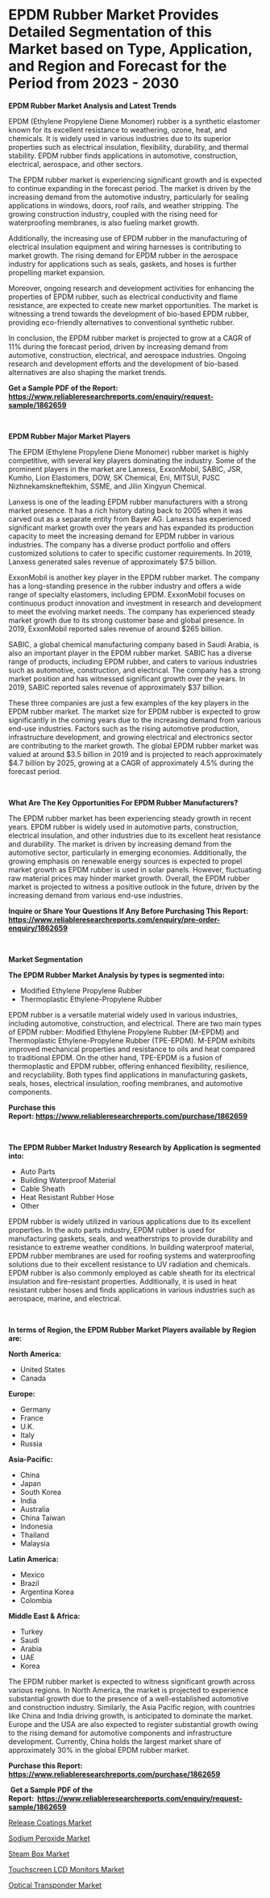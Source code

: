 <p><h1>EPDM Rubber Market Provides Detailed Segmentation of this Market based on Type, Application, and Region and Forecast for the Period from 2023 - 2030</h1></p><p><strong>EPDM Rubber Market Analysis and Latest Trends</strong></p>
<p><p>EPDM (Ethylene Propylene Diene Monomer) rubber is a synthetic elastomer known for its excellent resistance to weathering, ozone, heat, and chemicals. It is widely used in various industries due to its superior properties such as electrical insulation, flexibility, durability, and thermal stability. EPDM rubber finds applications in automotive, construction, electrical, aerospace, and other sectors.</p><p>The EPDM rubber market is experiencing significant growth and is expected to continue expanding in the forecast period. The market is driven by the increasing demand from the automotive industry, particularly for sealing applications in windows, doors, roof rails, and weather stripping. The growing construction industry, coupled with the rising need for waterproofing membranes, is also fueling market growth.</p><p>Additionally, the increasing use of EPDM rubber in the manufacturing of electrical insulation equipment and wiring harnesses is contributing to market growth. The rising demand for EPDM rubber in the aerospace industry for applications such as seals, gaskets, and hoses is further propelling market expansion.</p><p>Moreover, ongoing research and development activities for enhancing the properties of EPDM rubber, such as electrical conductivity and flame resistance, are expected to create new market opportunities. The market is witnessing a trend towards the development of bio-based EPDM rubber, providing eco-friendly alternatives to conventional synthetic rubber.</p><p>In conclusion, the EPDM rubber market is projected to grow at a CAGR of 11% during the forecast period, driven by increasing demand from automotive, construction, electrical, and aerospace industries. Ongoing research and development efforts and the development of bio-based alternatives are also shaping the market trends.</p></p>
<p><strong>Get a Sample PDF of the Report:&nbsp; <a href="https://www.reliableresearchreports.com/enquiry/request-sample/1862659">https://www.reliableresearchreports.com/enquiry/request-sample/1862659</a></strong></p>
<p>&nbsp;</p>
<p><strong>EPDM Rubber Major Market Players</strong></p>
<p><p>The EPDM (Ethylene Propylene Diene Monomer) rubber market is highly competitive, with several key players dominating the industry. Some of the prominent players in the market are Lanxess, ExxonMobil, SABIC, JSR, Kumho, Lion Elastomers, DOW, SK Chemical, Eni, MITSUI, PJSC Nizhnekamskneftekhim, SSME, and Jilin Xingyun Chemical.</p><p>Lanxess is one of the leading EPDM rubber manufacturers with a strong market presence. It has a rich history dating back to 2005 when it was carved out as a separate entity from Bayer AG. Lanxess has experienced significant market growth over the years and has expanded its production capacity to meet the increasing demand for EPDM rubber in various industries. The company has a diverse product portfolio and offers customized solutions to cater to specific customer requirements. In 2019, Lanxess generated sales revenue of approximately $7.5 billion.</p><p>ExxonMobil is another key player in the EPDM rubber market. The company has a long-standing presence in the rubber industry and offers a wide range of specialty elastomers, including EPDM. ExxonMobil focuses on continuous product innovation and investment in research and development to meet the evolving market needs. The company has experienced steady market growth due to its strong customer base and global presence. In 2019, ExxonMobil reported sales revenue of around $265 billion.</p><p>SABIC, a global chemical manufacturing company based in Saudi Arabia, is also an important player in the EPDM rubber market. SABIC has a diverse range of products, including EPDM rubber, and caters to various industries such as automotive, construction, and electrical. The company has a strong market position and has witnessed significant growth over the years. In 2019, SABIC reported sales revenue of approximately $37 billion.</p><p>These three companies are just a few examples of the key players in the EPDM rubber market. The market size for EPDM rubber is expected to grow significantly in the coming years due to the increasing demand from various end-use industries. Factors such as the rising automotive production, infrastructure development, and growing electrical and electronics sector are contributing to the market growth. The global EPDM rubber market was valued at around $3.5 billion in 2019 and is projected to reach approximately $4.7 billion by 2025, growing at a CAGR of approximately 4.5% during the forecast period.</p></p>
<p>&nbsp;</p>
<p><strong>What Are The Key Opportunities For EPDM Rubber Manufacturers?</strong></p>
<p><p>The EPDM rubber market has been experiencing steady growth in recent years. EPDM rubber is widely used in automotive parts, construction, electrical insulation, and other industries due to its excellent heat resistance and durability. The market is driven by increasing demand from the automotive sector, particularly in emerging economies. Additionally, the growing emphasis on renewable energy sources is expected to propel market growth as EPDM rubber is used in solar panels. However, fluctuating raw material prices may hinder market growth. Overall, the EPDM rubber market is projected to witness a positive outlook in the future, driven by the increasing demand from various end-use industries.</p></p>
<p><strong>Inquire or Share Your Questions If Any Before Purchasing This Report: <a href="https://www.reliableresearchreports.com/enquiry/pre-order-enquiry/1862659">https://www.reliableresearchreports.com/enquiry/pre-order-enquiry/1862659</a></strong></p>
<p>&nbsp;</p>
<p><strong>Market Segmentation</strong></p>
<p><strong>The EPDM Rubber Market Analysis by types is segmented into:</strong></p>
<p><ul><li>Modified Ethylene Propylene Rubber</li><li>Thermoplastic Ethylene-Propylene Rubber</li></ul></p>
<p><p>EPDM rubber is a versatile material widely used in various industries, including automotive, construction, and electrical. There are two main types of EPDM rubber: Modified Ethylene Propylene Rubber (M-EPDM) and Thermoplastic Ethylene-Propylene Rubber (TPE-EPDM). M-EPDM exhibits improved mechanical properties and resistance to oils and heat compared to traditional EPDM. On the other hand, TPE-EPDM is a fusion of thermoplastic and EPDM rubber, offering enhanced flexibility, resilience, and recyclability. Both types find applications in manufacturing gaskets, seals, hoses, electrical insulation, roofing membranes, and automotive components.</p></p>
<p><strong>Purchase this Report:&nbsp;<a href="https://www.reliableresearchreports.com/purchase/1862659">https://www.reliableresearchreports.com/purchase/1862659</a></strong></p>
<p>&nbsp;</p>
<p><strong>The EPDM Rubber Market Industry Research by Application is segmented into:</strong></p>
<p><ul><li>Auto Parts</li><li>Building Waterproof Material</li><li>Cable Sheath</li><li>Heat Resistant Rubber Hose</li><li>Other</li></ul></p>
<p><p>EPDM rubber is widely utilized in various applications due to its excellent properties. In the auto parts industry, EPDM rubber is used for manufacturing gaskets, seals, and weatherstrips to provide durability and resistance to extreme weather conditions. In building waterproof material, EPDM rubber membranes are used for roofing systems and waterproofing solutions due to their excellent resistance to UV radiation and chemicals. EPDM rubber is also commonly employed as cable sheath for its electrical insulation and fire-resistant properties. Additionally, it is used in heat resistant rubber hoses and finds applications in various industries such as aerospace, marine, and electrical.</p></p>
<p>&nbsp;</p>
<p><strong>In terms of Region, the EPDM Rubber Market Players available by Region are:</strong></p>
<p>
    <p> <strong> North America: </strong>
        <ul>
            <li>United States</li>
            <li>Canada</li>
        </ul>
        </p> 
    <p> <strong> Europe: </strong>
        <ul>
            <li>Germany</li>
            <li>France</li>
            <li>U.K.</li>
            <li>Italy</li>
            <li>Russia</li>
        </ul>
        </p> 
    <p> <strong> Asia-Pacific: </strong>
        <ul>
            <li>China</li>
            <li>Japan</li>
            <li>South Korea</li>
            <li>India</li>
            <li>Australia</li>
            <li>China Taiwan</li>
            <li>Indonesia</li>
            <li>Thailand</li>
            <li>Malaysia</li>
        </ul>
        </p> 
    <p> <strong> Latin America: </strong>
        <ul>
            <li>Mexico</li>
            <li>Brazil</li>
            <li>Argentina Korea</li>
            <li>Colombia</li>
        </ul>
        </p> 
    <p> <strong> Middle East & Africa: </strong>
        <ul>
            <li>Turkey</li>
            <li>Saudi</li>
            <li>Arabia</li>
            <li>UAE</li>
            <li>Korea</li>
        </ul>
    </p>
    </p>
<p><p>The EPDM rubber market is expected to witness significant growth across various regions. In North America, the market is projected to experience substantial growth due to the presence of a well-established automotive and construction industry. Similarly, the Asia Pacific region, with countries like China and India driving growth, is anticipated to dominate the market. Europe and the USA are also expected to register substantial growth owing to the rising demand for automotive components and infrastructure development. Currently, China holds the largest market share of approximately 30% in the global EPDM rubber market.</p></p>
<p><strong>Purchase this Report: <a href="https://www.reliableresearchreports.com/purchase/1862659">https://www.reliableresearchreports.com/purchase/1862659</a></strong></p>
<p>&nbsp;<strong>Get a Sample PDF of the Report:&nbsp;&nbsp;<a href="https://www.reliableresearchreports.com/enquiry/request-sample/1862659">https://www.reliableresearchreports.com/enquiry/request-sample/1862659</a></strong></p>
<p><strong></strong></p>
<p><p><a href="https://github.com/castoriffic/Market-Research-Report-List-1/blob/main/release-coatings-market.md">Release Coatings Market</a></p><p><a href="https://github.com/mabutironaldo/Market-Research-Report-List-1/blob/main/sodium-peroxide-market.md">Sodium Peroxide Market</a></p><p><a href="https://medium.com/@reganklocko456458/steam-box-market-analysis-and-sze-forecasted-for-period-from-2023-to-2030-2ed8fca72dc9">Steam Box Market</a></p><p><a href="https://medium.com/@alanwatkins6h/touchscreen-lcd-monitors-market-size-cagr-trends-2024-2030-6ef642230b50">Touchscreen LCD Monitors Market</a></p><p><a href="https://medium.com/@walterstanley64/decoding-optical-transponder-market-metrics-market-share-trends-and-growth-patterns-de0c1a398335">Optical Transponder Market</a></p></p>
